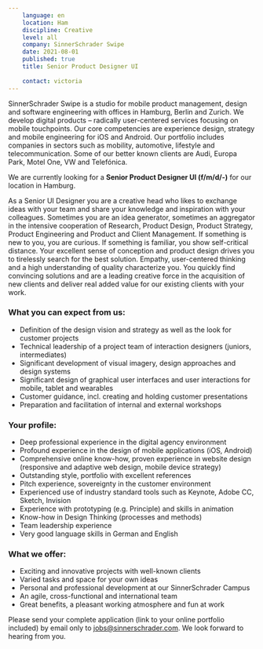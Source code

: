 ```yaml
---
    language: en
    location: Ham
    discipline: Creative
    level: all
    company: SinnerSchrader Swipe
    date: 2021-08-01
    published: true
    title: Senior Product Designer UI
    
    contact: victoria
---
```


SinnerSchrader Swipe is a studio for mobile product management, design and software engineering with offices in Hamburg, Berlin and Zurich. We develop digital products – radically user-centered services focusing on mobile touchpoints. Our core competencies are experience design, strategy and mobile engineering for iOS and Android. Our portfolio includes companies in sectors such as mobility, automotive, lifestyle and telecommunication. Some of our better known clients are Audi, Europa Park, Motel One, VW and Telefónica.

We are currently looking for a **Senior Product Designer UI (f/m/d/-)** for our location in Hamburg.

As a Senior UI Designer you are a creative head who likes to exchange ideas with your team and share your knowledge and inspiration with your colleagues. Sometimes you are an idea generator, sometimes an aggregator in the intensive cooperation of Research, Product Design, Product Strategy, Product Engineering and Product and Client Management. If something is new to you, you are curious. If something is familiar, you show self-critical distance. Your excellent sense of conception and product design drives you to tirelessly search for the best solution. Empathy, user-centered thinking and a high understanding of quality characterize you. You quickly find convincing solutions and are a leading creative force in the acquisition of new clients and deliver real added value for our existing clients with your work.

### What you can expect from us:

- Definition of the design vision and strategy as well as the look for customer projects
- Technical leadership of a project team of interaction designers (juniors, intermediates)
- Significant development of visual imagery, design approaches and design systems
- Significant design of graphical user interfaces and user interactions for mobile, tablet and wearables
- Customer guidance, incl. creating and holding customer presentations
- Preparation and facilitation of internal and external workshops

### Your profile:

- Deep professional experience in the digital agency environment
- Profound experience in the design of mobile applications (iOS, Android)
- Comprehensive online know-how, proven experience in website design (responsive and adaptive web design, mobile device strategy)
- Outstanding style, portfolio with excellent references
- Pitch experience, sovereignty in the customer environment
- Experienced use of industry standard tools such as Keynote, Adobe CC, Sketch, Invision
- Experience with prototyping (e.g. Principle) and skills in animation
- Know-how in Design Thinking (processes and methods)
- Team leadership experience
- Very good language skills in German and English

### What we offer:

- Exciting and innovative projects with well-known clients
- Varied tasks and space for your own ideas
- Personal and professional development at our SinnerSchrader Campus
- An agile, cross-functional and international team
- Great benefits, a pleasant working atmosphere and fun at work

Please send your complete application (link to your online portfolio included) by email only to <jobs@sinnerschrader.com>. We look forward to hearing from you.
